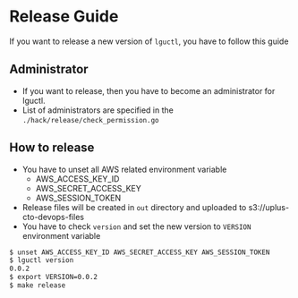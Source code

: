 # Release Guide

If you want to release a new version of `lguctl`, you have to follow this guide

## Administrator

- If you want to release, then you have to become an administrator for lguctl.
- List of administrators are specified in the `./hack/release/check_permission.go`

## How to release

- You have to unset all AWS related environment variable
  - AWS_ACCESS_KEY_ID
  - AWS_SECRET_ACCESS_KEY
  - AWS_SESSION_TOKEN
- Release files will be created in `out` directory and uploaded to s3://uplus-cto-devops-files
- You have to check `version` and set the new version to `VERSION` environment variable

```bash
$ unset AWS_ACCESS_KEY_ID AWS_SECRET_ACCESS_KEY AWS_SESSION_TOKEN
$ lguctl version
0.0.2
$ export VERSION=0.0.2
$ make release
```
